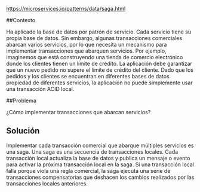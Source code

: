 https://microservices.io/patterns/data/saga.html

##Contexto

Ha aplicado la base de datos por patrón de servicio. Cada servicio tiene su propia base de datos. Sin embargo, algunas transacciones comerciales abarcan varios servicios, por lo que necesita un mecanismo para implementar transacciones que abarquen servicios. Por ejemplo, imaginemos que está construyendo una tienda de comercio electrónico donde los clientes tienen un límite de crédito. La aplicación debe garantizar que un nuevo pedido no supere el límite de crédito del cliente. Dado que los pedidos y los clientes se encuentran en diferentes bases de datos propiedad de diferentes servicios, la aplicación no puede simplemente usar una transacción ACID local.

##Problema

¿Cómo implementar transacciones que abarcan servicios?

## Solución

Implementar cada transacción comercial que abarque múltiples servicios es una saga. Una saga es una secuencia de transacciones locales. Cada transacción local actualiza la base de datos y publica un mensaje o evento para activar la próxima transacción local en la saga. Si una transacción local falla porque viola una regla comercial, la saga ejecuta una serie de transacciones compensatorias que deshacen los cambios realizados por las transacciones locales anteriores.
